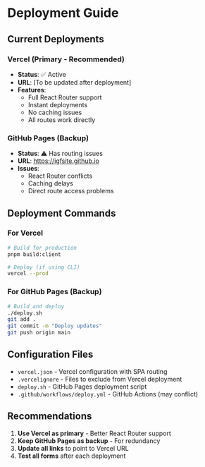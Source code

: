 # Deployment Guide

## Current Deployments

### Vercel (Primary - Recommended)
- **Status**: ✅ Active
- **URL**: [To be updated after deployment]
- **Features**: 
  - Full React Router support
  - Instant deployments
  - No caching issues
  - All routes work directly

### GitHub Pages (Backup)
- **Status**: ⚠️ Has routing issues
- **URL**: https://igfsite.github.io
- **Issues**: 
  - React Router conflicts
  - Caching delays
  - Direct route access problems

## Deployment Commands

### For Vercel
```bash
# Build for production
pnpm build:client

# Deploy (if using CLI)
vercel --prod
```

### For GitHub Pages (Backup)
```bash
# Build and deploy
./deploy.sh
git add .
git commit -m "Deploy updates"
git push origin main
```

## Configuration Files

- `vercel.json` - Vercel configuration with SPA routing
- `.vercelignore` - Files to exclude from Vercel deployment
- `deploy.sh` - GitHub Pages deployment script
- `.github/workflows/deploy.yml` - GitHub Actions (may conflict)

## Recommendations

1. **Use Vercel as primary** - Better React Router support
2. **Keep GitHub Pages as backup** - For redundancy
3. **Update all links** to point to Vercel URL
4. **Test all forms** after each deployment